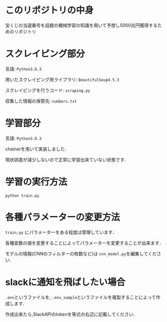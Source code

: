 # このリポジトリの中身

宝くじの当選番号を話題の機械学習の知識を用いて予想し5000兆円獲得するためのリポジトリ

# スクレイピング部分

言語: `Python3.6.3`

用いたスクレイピング用ライブラリ: `BeautifulSoup4.5.3`

スクレイピングを行うコード: `scraping.py`

収集した情報の保管先: `numbers.txt`

# 学習部分

言語: `Python3.6.3`

chainerを用いて実装しました.

現状誤差が減少しないので正常に学習出来ていない状態です.

# 学習の実行方法

`python train.py`

# 各種パラメーターの変更方法

`train.py` にパラメーターをある程度は管理しています．

各種変数の値を変更することによってパラメーターを変更することが出来ます．

モデルの情報(CNNのフィルターの枚数など)は `cnn_model.py`を編集してください.

# slackに通知を飛ばしたい場合

`.env`というファイルを, `.env_sample`というファイルを複製することによって作成します.

作成出来たら,SlackAPIのtokenを等式の右辺に記載してください.

